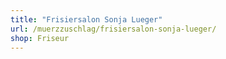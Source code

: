 ```yaml
---
title: "Frisiersalon Sonja Lueger"
url: /muerzzuschlag/frisiersalon-sonja-lueger/
shop: Friseur
---
```

